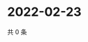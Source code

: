 # 2022-02-23

共 0 条

<!-- BEGIN WEIBO -->
<!-- 最后更新时间 Wed Feb 23 2022 19:09:57 GMT+0800 (China Standard Time) -->

<!-- END WEIBO -->
